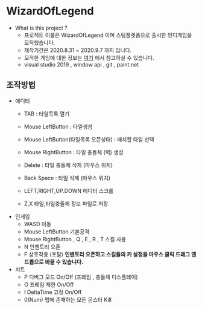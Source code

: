 

# WizardOfLegend
* What is this project ? 
	* 프로젝트 이름은 WizardOfLegend 이며 스팀플랫폼으로 출시한 인디게임을 모작했습니다.
	* 제작기간은 2020.8.31 ~ 2020.9.7 까지 입니다.
	* 모작한 게임에 대한 정보는 [여기](https://store.steampowered.com/app/445980/Wizard_of_Legend/) 에서 참고하실 수 있습니다.
	* visual studio 2019 , window api , git , paint.net  
	
## 조작방법
 * 에디터
   	* TAB : 타일목록 열기
 	* Mouse LeftButton : 타일생성
 	* Mouse LeftButton(타일목록 오픈상태) : 배치할 타일 선택

 	* Mouse RightButton : 타일 충돌체 (벽) 생성
 	* Delete  : 타일 충돌체 삭제 (마우스 위치)
 	* Back Space : 타일 삭제 (마우스 위치)
 	* LEFT,RIGHT,UP.DOWN 에디터 스크롤
	* Z,X 타일,타일충돌체 정보 파일로 저장
* 인게임
	* WASD 이동
	* Mouse LeftButton 기본공격
	* Mouse RightButton , Q , E , R , T 스킬 사용
	* N 인벤토리 오픈
	* F 상호작용 (포탈)
**인벤토리 오픈하고 스킬들의 키 설정을 마우스 클릭 드래그 앤 드롭으로 바꿀 수 있습니다.**
* 치트
	* P 디버그 모드 On/Off (프레임 , 충돌체 디스플레이)
	* O 프레임 제한 On/Off
	* I DeltaTime 고정 On/Off
	* 0(Num) 맵에 존재하는 모든 몬스터 Kill
	










